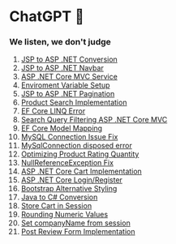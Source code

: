 # ChatGPT :robot:  

### We listen, we don't judge 

1) [JSP to ASP .NET Conversion](https://chatgpt.com/share/67a60508-c67c-800d-b249-c99095184555)
2) [JSP to ASP .NET Navbar](https://chatgpt.com/share/67a60559-a15c-800d-a0e6-eb8dca34aa41)
3) [ASP .NET Core MVC Service](https://chatgpt.com/share/67a60575-f738-800d-976c-008e07cdc41e)
4) [Enviroment Variable Setup](https://chatgpt.com/share/67a60598-9da4-800d-a9ba-2d48014e0590)
5) [JSP to ASP .NET Pagination](https://chatgpt.com/share/67a605ae-5fd8-800d-a334-10636d29c615)
6) [Product Search Implementation](https://chatgpt.com/share/67a605cc-4544-800d-bc0c-e255562fa0fb)
7) [EF Core LINQ Error](https://chatgpt.com/share/67a605e5-cd0c-800d-86ce-d8164d9ac55b)
8) [Search Query Filtering ASP .NET Core MVC](https://chatgpt.com/share/67a605fb-9ef4-800d-942a-a7ed9365fadd)
9) [EF Core Model Mapping](https://chatgpt.com/share/67a60612-b3f8-800d-9edc-6fa741fc0593)
10) [MySQL Connection Issue Fix](https://chatgpt.com/share/67a60633-1680-800d-9588-5ab21ecc7028)
11) [MySqlConnection disposed error](https://chatgpt.com/share/67a6064f-e788-800d-8bf2-eb764c370d1e)
12) [Optimizing Product Rating Quantity](https://chatgpt.com/share/67a6067c-4904-800d-927c-947660c5f4a8)
13) [NullReferenceException Fix](https://chatgpt.com/share/67a60440-2ed8-800d-bffa-667b6e552fd9)
14) [ASP .NET Core Cart Implementation](https://chatgpt.com/share/67a60485-434c-800d-855b-35afcb483e02)
15) [ASP .NET Core Login/Register](https://chatgpt.com/share/67a606db-b6bc-800d-b98e-b732c80e44bb)
16) [Bootstrap Alternative Styling](https://chatgpt.com/share/67a606f4-fd14-800d-ac5c-43905a7212bd)
17) [Java to C# Conversion](https://chatgpt.com/share/67a6070e-fb30-800d-92d9-58653be7827e)
18) [Store Cart in Session](https://chatgpt.com/share/67a60726-20a0-800d-a333-079574830560)
19) [Rounding Numeric Values](https://chatgpt.com/share/67a60737-a068-800d-8986-19fa381d9c88)
20) [Set companyName from session](https://chatgpt.com/share/67a6074a-3f7c-800d-b57c-ee082d7ae6ac)
21) [Post Review Form Implementation](https://chatgpt.com/share/67a60774-9960-800d-8a62-05d06972317d)

